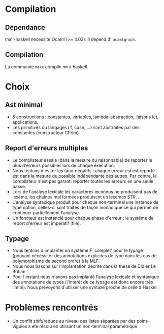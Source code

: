 # Compilation

## Dépendance

mini-haskell nécessite Ocaml (>= 4.02).
Il dépend d' `ocamlgraph`.

## Compilation

La commande `make` compile mini-haskell.

# Choix

## Ast minimal

- 5 constructions : constantes, variables, lambda-abstraction, liaisons let, applications.
- Les primitives du langages (if, case, ...) sont abstraites par des constantes (constructeur CPrim)

## Report d'erreurs multiples

- Le compilateur essaie (dans la mesure du raisonnable) de reporter le plus d'erreurs possibles lors de chaque exécution.
- Nous tentons d'éviter les faux-négatifs : chaque erreur est est reporté est dans la mesure du possible indépendante des autres. Par contre, le compilateur n'est pas garanti reporter toutes les erreurs en une seule passe.
- Lors de l'analyse lexicale les caractères inconnus ne produisent pas de lexème, les chaines mal formées produisent un lexèmes STR, ...
- L'analyse syntaxique produit pour chaque non-terminal une instance de type option, celles-ci sont traités de façon monadique ce qui permet de continuer partiellement l'analyse.
- Un foncteur est instancié pour chaque phase d'erreur ; le système de report d'erreur est impératif (file).

## Typage

- Nous tentons d'implanter un système F 'complet' pour le typage (pouvant nécéssiter des annotations explicites de type dans les cas de polymorphisme de second ordre) à la MLF.
- Nous nous basons sur l'implantation décrite dans la thèse de Didier Le Botlan
- Pour l'instant nous n'avons pas implanté l'analyse lexicale et syntaxique des annotations de types (l'interêt de ce typage est donc encore très limité). Nous prevoyons d'utiliser une syntaxe proche de celle d'Haskell.

# Problèmes rencontrés

- Un conflit shift/reduce au niveau des listes séparées par des point-vigules a été résolu en utilisant un non-terminal paramétrique
